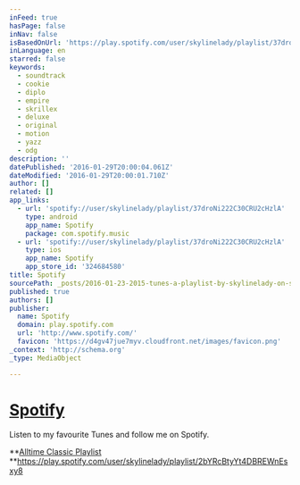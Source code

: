 ```yaml
---
inFeed: true
hasPage: false
inNav: false
isBasedOnUrl: 'https://play.spotify.com/user/skylinelady/playlist/37droNi222C30CRU2cHzlA?play=true&utm_source=open.spotify.com&utm_medium=open'
inLanguage: en
starred: false
keywords:
  - soundtrack
  - cookie
  - diplo
  - empire
  - skrillex
  - deluxe
  - original
  - motion
  - yazz
  - odg
description: ''
datePublished: '2016-01-29T20:00:04.061Z'
dateModified: '2016-01-29T20:00:01.710Z'
author: []
related: []
app_links:
  - url: 'spotify://user/skylinelady/playlist/37droNi222C30CRU2cHzlA'
    type: android
    app_name: Spotify
    package: com.spotify.music
  - url: 'spotify://user/skylinelady/playlist/37droNi222C30CRU2cHzlA'
    type: ios
    app_name: Spotify
    app_store_id: '324684580'
title: Spotify
sourcePath: _posts/2016-01-23-2015-tunes-a-playlist-by-skylinelady-on-spotify.md
published: true
authors: []
publisher:
  name: Spotify
  domain: play.spotify.com
  url: 'http://www.spotify.com/'
  favicon: 'https://d4gv47jue7myv.cloudfront.net/images/favicon.png'
_context: 'http://schema.org'
_type: MediaObject

---
```

# [Spotify][0]

Listen to my favourite Tunes and follow me on Spotify.

**[Alltime Classic Playlist ][1]**https://play.spotify.com/user/skylinelady/playlist/2bYRcBtyYt4DBREWnEsxy8

[0]: https://play.spotify.com/user/skylinelady
[1]: https://play.spotify.com/user/skylinelady/playlist/2bYRcBtyYt4DBREWnEsxy8